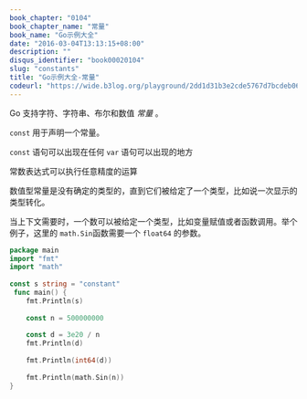 ```yaml
---
book_chapter: "0104"
book_chapter_name: "常量"
book_name: "Go示例大全"
date: "2016-03-04T13:13:15+08:00"
description: ""
disqus_identifier: "book00020104"
slug: "constants"
title: "Go示例大全-常量"
codeurl: "https://wide.b3log.org/playground/2dd1d31b3e2cde5767d7bcdeb064b621.go"
---
```

 
Go 支持字符、字符串、布尔和数值 _常量_ 。



`const` 用于声明一个常量。



`const` 语句可以出现在任何 `var` 语句可以出现的地方

常数表达式可以执行任意精度的运算

数值型常量是没有确定的类型的，直到它们被给定了一个类型，比如说一次显示的类型转化。

当上下文需要时，一个数可以被给定一个类型，比如变量赋值或者函数调用。举个例子，这里的 `math.Sin`函数需要一个 `float64` 的参数。
 

```Go
package main  
import "fmt"
import "math"  
 
const s string = "constant"  
 func main() {
    fmt.Println(s)  
 
    const n = 500000000  
 
    const d = 3e20 / n
    fmt.Println(d)  
 
    fmt.Println(int64(d))  
 
    fmt.Println(math.Sin(n))
}  
```
